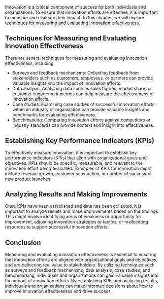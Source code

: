
Innovation is a critical component of success for both individuals and organizations. To ensure that innovation efforts are effective, it is important to measure and evaluate their impact. In this chapter, we will explore techniques for measuring and evaluating innovation effectiveness.

Techniques for Measuring and Evaluating Innovation Effectiveness
----------------------------------------------------------------

There are several techniques for measuring and evaluating innovation effectiveness, including:

* Surveys and feedback mechanisms: Collecting feedback from stakeholders such as customers, employees, or partners can provide valuable insights into the impact of innovation efforts.
* Data analysis: Analyzing data such as sales figures, market share, or customer engagement metrics can help measure the effectiveness of innovation efforts.
* Case studies: Examining case studies of successful innovation efforts within an industry or organization can provide valuable insights and benchmarks for evaluating effectiveness.
* Benchmarking: Comparing innovation efforts against competitors or industry standards can provide context and insight into effectiveness.

Establishing Key Performance Indicators (KPIs)
----------------------------------------------

To effectively measure innovation, it is important to establish key performance indicators (KPIs) that align with organizational goals and objectives. KPIs should be specific, measurable, and relevant to the innovation effort being evaluated. Examples of KPIs for innovation might include revenue growth, customer satisfaction, or number of successful new product launches.

Analyzing Results and Making Improvements
-----------------------------------------

Once KPIs have been established and data has been collected, it is important to analyze results and make improvements based on the findings. This might involve identifying areas of weakness or opportunity for improvement, adjusting innovation strategies or tactics, or reallocating resources to support successful innovation efforts.

Conclusion
----------

Measuring and evaluating innovation effectiveness is essential to ensuring that innovation efforts are aligned with organizational goals and objectives, and are delivering real value to stakeholders. By utilizing techniques such as surveys and feedback mechanisms, data analysis, case studies, and benchmarking, individuals and organizations can gain valuable insights into the impact of innovation efforts. By establishing KPIs and analyzing results, individuals and organizations can make informed decisions about how to improve innovation effectiveness and drive success.
